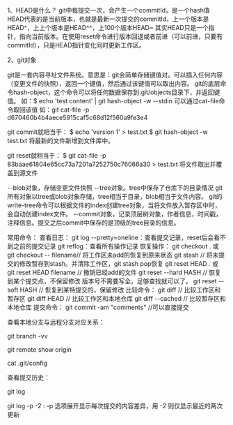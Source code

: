 1、HEAD是什么？
git中每提交一次，会产生一个commitId，是一个hash值
HEAD代表的是当前版本，也就是最新一次提交的commitId，上一个版本是HEAD^，上上个版本是HEAD^^，上100个版本HEAD~
其实HEAD只是一个指针，指向当前版本。在使用reset命令进行版本回退或者前进（可以前进，只要有commitId），只是HEAD指针变化同时更新工作区。

2、git对象

git是一套内容寻址文件系统。意思是：git会简单存储键值对。可以插入任何内容（变更文件的快照），返回一个键值，然后通过该键值可以取出内容。
git的底层命令hash-object，这个命令可以将任何数据保存到.git/objects目录下，并返回键值。
如：$ echo 'test content' | git hash-object -w --stdin
可以通过cat-file命令取回该值
如：git cat-file -p d670460b4b4aece5915caf5c68d12f560a9fe3e4

git commit就相当于：
$ echo 'version 1' > test.txt
$ git hash-object -w test.txt
将最新的文件新增到文件库中。

git reset就相当于：
$ git cat-file -p 83baae61804e65cc73a7201a7252750c76066a30 > test.txt
将文件取出并覆盖到源文件

--blob对象，存储变更文件快照
--tree对象。tree中保存了仓库下的目录情况
git所有对象以tree或blob对象存储，tree相当于目录，blob相当于文件内容。
git的write-tree命令可以根据文件的index创建tree对象，当将文件放入暂存区中时，会自动创建index文件。
--commit对象，记录顶层树对象，作者信息，时间戳，注释信息。提交之后commit中保存的是顶级的tree目录的信息。

常用命令：
查看日志：
git log --pretty=oneline：查看提交记录，reset后会看不到之前的提交记录
git reflog：查看所有操作记录
恢复操作：
git checkout .  或 git checkout -- filename// 将工作区未add的恢复到原来状态
git stash  // 将未提交的修改暂存到stash。并清除工作区，git stash pop恢复
git reset HEAD . 或 git reset HEAD filename  // 撤销已经add的文件
git reset --hard HASH // 恢复到某个提交点，不保留修改  版本号不需要写全，足够查找就可以了。
git reset --soft HASH // 恢复到某特提交的，保留修改
比较命令：
git diff  // 比较工作区和暂存区
git diff HEAD // 比较工作区和本地仓库
git diff --cached  // 比较暂存区和本地仓库
提交命令：
git commit -am "comments" //可以直接提交

查看本地分支与远程分支对应关系：

git branch -vv

git remote show origin

cat .git/config

查看提交历史：

git log

git log -p -2 :  -p 选项展开显示每次提交的内容差异，用 -2 则仅显示最近的两次更新

